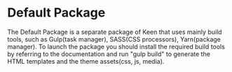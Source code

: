 # Default Package
The Default Package is a separate package of Keen that uses mainly build tools, such as Gulp(task manager), SASS(CSS processors), Yarn(package manager).
To launch the package you should install the required build tools by referring to the documentation and run "gulp build" to generate the HTML templates and the theme assets(css, js, media).